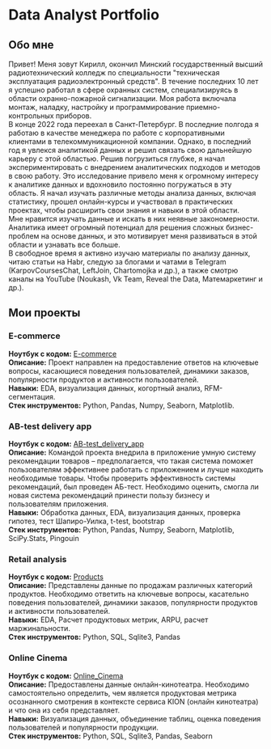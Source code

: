 # Data Analyst Portfolio

## Обо мне
Привет! Меня зовут Кирилл, окончил Минский государственный высший радиотехнический колледж по специальности "техническая эксплуатация радиоэлектронный средств". 
В течение последних 10 лет я успешно работал в сфере охранных систем, специализируясь в области охранно-пожарной сигнализации. Моя работа включала монтаж, наладку, настройку и программирование приемно-контрольных приборов.<br> 
  В конце 2022 года переехал в Санкт-Петербург. В последние полгода я работаю в качестве менеджера по работе с корпоративными клиентами в телекоммуникационной компании. Однако, в последний год я увлекся аналитикой данных и решил связать свою дальнейшую карьеру с этой областью. Решив погрузиться глубже, я начал экспериментировать с внедрением аналитических подходов и методов в свою работу. Это исследование привело меня к огромному интересу к аналитике данных и вдохновило постоянно погружаться в эту область. Я начал изучать различные методы анализа данных, включая статистику, прошел онлайн-курсы и участвовал в практических проектах, чтобы расширить свои знания и навыки в этой области.<br> 
  Мне нравится изучать данные и искать в них неявные закономерности. Аналитика имеет огромный потенциал для решения сложных бизнес-проблем на основе данных, и это мотивирует меня развиваться в этой области и узнавать все больше.<br>
В свободное время я активно изучаю материалы по анализу данных, читаю статьи на Habr, следую за блогами и чатами в Telegram (KarpovCoursesChat, LeftJoin, Chartomojka и др.), а также смотрю каналы на YouTube (Noukash, Vk Team, Reveal the Data, Матемаркетинг и др.).


## Мои проекты

### E-commerce
**Ноутбук с кодом:** [E-commerce](https://github.com/Jactaesx/E-commerce_proj/blob/main/E-commerce_analysis.ipynb)<br> 
**Описание:** Проект направлен на предоставление ответов на ключевые вопросы, касающиеся поведения пользователей, динамики заказов, популярности продуктов и активности пользователей.<br> 
**Навыки:** EDA, визуализация данных, когортный анализ, RFM-сегментация.<br> 
**Стек инструментов:** Python, Pandas, Numpy, Seaborn, Matplotlib.<br> 


### AB-test delivery app
**Ноутбук с кодом:** [AB-test_delivery_app](https://github.com/Jactaesx/AB_test_delivery_app/blob/main/AB_delivery_case.ipynb)<br> 
**Описание:** Командой проекта внедрила в приложение умную систему рекомендации товаров – предполагается, что такая система поможет пользователям эффективнее работать с приложением и лучше находить необходимые товары. Чтобы проверить эффективность системы рекомендаций, был проведен АБ-тест. Необходимо оценить, смогла ли новая система рекомендаций принести пользу бизнесу и пользователям приложения.<br> 
**Навыки:** Обработка данных, EDA, визуализация данных, проверка гипотез, тест Шапиро-Уилка, t-test, bootstrap<br> 
**Стек инструментов:** Python, Pandas, Numpy, Seaborn, Matplotlib, SciPy.Stats, Pingouin<br> 


### Retail analysis
**Ноутбук с кодом:** [Products](https://github.com/Jactaesx/Test_task_product_analyst/blob/main/Product_analyst.ipynb)<br> 
**Описание:** Представлены данные по продажам различных категорий продуктов. Необходимо ответить на ключевые  вопросы, касательно поведения пользователей, динамики заказов, популярности продуктов и активности пользователей.<br> 
**Навыки:**  EDA, Расчет продуктовых метрик, ARPU, расчет маржинальности.<br> 
**Стек инструментов:** Python, SQL, Sqlite3, Pandas<br> 


### Online Cinema
**Ноутбук с кодом:** [Online_Cinema](https://github.com/Jactaesx/Online_cinema/blob/main/cinema.ipynb)<br> 
**Описание:** Предоставлены данные онлайн-кинотеатра. Необходимо самостоятельно определить, чем является продуктовая метрика осознанного смотрения в контексте сервиса KION (онлайн кинотеатра) и что она из себя представляет.<br> 
**Навыки:** Визуализация данных, объединение таблиц, оценка поведения пользователей и популярности продукции.<br> 
**Стек инструментов:** Python, SQL, Sqlite3, Pandas, Seaborn
